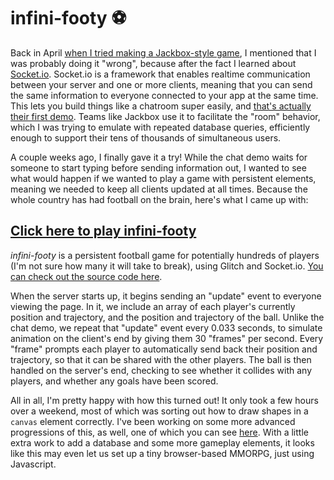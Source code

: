 # infini-footy ⚽️

Back in April [when I tried making a Jackbox-style game](https://tyler.robertson.click/read/how-to-make-jackbox-style-games-with-glitch), I mentioned that I was probably doing it "wrong", because after the fact I learned about [Socket.io](https://socket.io). Socket.io is a framework that enables realtime communication between your server and one or more clients, meaning that you can send the same information to everyone connected to your app at the same time. This lets you build things like a chatroom super easily, and [that's actually their first demo](https://socket.io/demos/chat/). Teams like Jackbox use it to facilitate the "room" behavior, which I was trying to emulate with repeated database queries, efficiently enough to support their tens of thousands of simultaneous users. 

A couple weeks ago, I finally gave it a try! While the chat demo waits for someone to start typing before sending information out, I wanted to see what would happen if we wanted to play a game with persistent elements, meaning we needed to keep all clients updated at all times. Because the whole country has had football on the brain, here's what I came up with:

## [Click here to play infini-footy](https://infini-footy.glitch.me/)

_infini-footy_ is a persistent football game for potentially hundreds of players (I'm not sure how many it will take to break), using Glitch and Socket.io. [You can check out the source code here](https://glitch.com/~infini-footy). 

When the server starts up, it begins sending an "update" event to everyone viewing the page. In it, we include an array of each player's currently position and trajectory, and the position and trajectory of the ball. Unlike the chat demo, we repeat that "update" event every 0.033 seconds, to simulate animation on the client's end by giving them 30 "frames" per second. Every "frame" prompts each player to automatically send back their position and trajectory, so that it can be shared with the other players. The ball is then handled on the server's end, checking to see whether it collides with any players, and whether any goals have been scored.

All in all, I'm pretty happy with how this turned out! It only took a few hours over a weekend, most of which was sorting out how to draw shapes in a `canvas` element correctly. I've been working on some more advanced progressions of this, as well, one of which you can see [here](https://tropical-nonstop-tyrannosaurus.glitch.me/). With a little extra work to add a database and some more gameplay elements, it looks like this may even let us set up a tiny browser-based MMORPG, just using Javascript. 